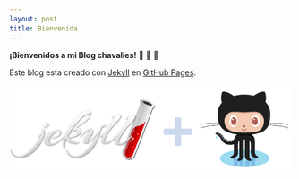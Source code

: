 ```yaml
---
layout: post
title: Bienvenida
---
```

**¡Bienvenidos a mi Blog chavalies!** :clap: :clap: :clap:

Este blog esta creado con [Jekyll](http://github.com/barryclark/jekyll-now/) en [GitHub Pages](https://pages.github.com/).


![GitHub+Jekyll](/assets/jekyll+github.png)

